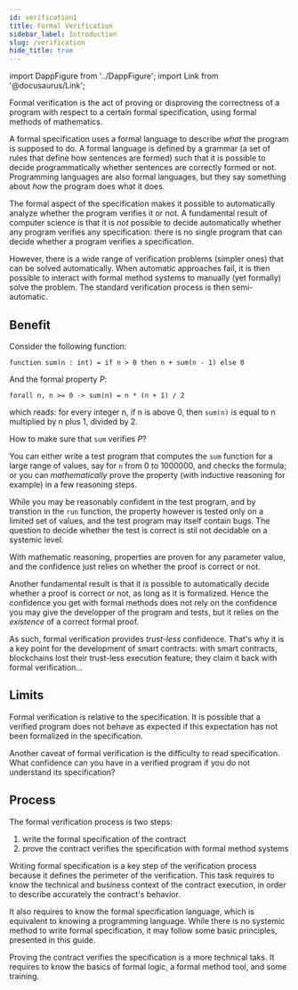 ```yaml
---
id: verification1
title: Formal Verification
sidebar_label: Introduction
slug: /verification
hide_title: true
---
```

import DappFigure from '../DappFigure';
import Link from '@docusaurus/Link';

<DappFigure img='verification.svg' width='30%'/>

Formal verification is the act of proving or disproving the correctness of a program with respect to a certain formal specification, using formal methods of mathematics.

A formal specification uses a formal language to describe *what* the program is supposed to do. A formal language is defined by a grammar (a set of rules that define how sentences are formed) such that it is possible to decide programmatically whether sentences are correctly formed or not. Programming languages are also formal languages, but they say something about *how* the program does what it does.

The formal aspect of the specification makes it possible to automatically analyze whether the program verifies it or not. A fundamental result of computer science is that it is *not* possible to decide automatically whether any program verifies any specification: there is no single program that can decide whether a program verifies a specification.


However, there is a wide range of verification problems (simpler ones) that can be solved automatically. When automatic approaches fail, it is then possible to interact with formal method systems to manually (yet formally) solve the problem. The standard verification process is then semi-automatic.

## Benefit

Consider the following function:

```archetype
function sum(n : int) = if n > 0 then n + sum(n - 1) else 0
```

And the formal property *P*:

```archetype
forall n, n >= 0 -> sum(n) = n * (n + 1) / 2
```

which reads: for every integer n, if n is above 0, then `sum(n)` is equal to n multiplied by n plus 1, divided by 2.

How to make sure that `sum` verifies *P*?

You can either write a test program that computes the `sum` function for a large range of values, say for `n` from 0 to 1000000, and checks the formula; or you can *mathematically* prove the property (with inductive reasoning for example) in a few reasoning steps.

While you may be reasonably confident in the test program, and by transtion in the `run` function, the property however is tested only on a limited set of values, and the test program may itself contain bugs. The question to decide whether the test is correct is stil not decidable on a systemic level.

With mathematic reasoning, properties are proven for any parameter value, and the confidence just relies on whether the proof is correct or not.

Another fundamental result is that it *is* possible to automatically decide whether a proof is correct or not, as long as it is formalized. Hence the confidence you get with formal methods does not rely on the confidence you may give the developper of the program and tests, but it relies on the *existence* of a correct formal proof.

As such, formal verification provides *trust-less* confidence. That's why it is a key point for the development of smart contracts: with smart contracts, blockchains lost their trust-less execution feature; they claim it back with formal verification...

## Limits

Formal verification is relative to the specification. It is possible that a verified program does not behave as expected if this expectation has not been formalized in the specification.

Another caveat of formal verification is the difficulty to read specification. What confidence can you have in a verified program if you do not understand its specification?

## Process

The formal verification process is two steps:
1. write the formal specification of the contract
2. prove the contract verifies the specification with formal method systems

Writing formal specification is a key step of the verification process because it defines the perimeter of the verification. This task requires to know the technical and business context of the contract execution, in order to describe accurately the contract's behavior.

It also requires to know the formal specification language, which is equivalent to knowing a programming language. While there is no systemic method to write formal specification, it may follow some basic principles, presented in this <Link to='/docs/verification/specification'>guide</Link>.

Proving the contract verifies the specification is a more technical taks. It requires to know the basics of <Link to='/docs/verification/logic'>formal logic</Link>, a formal method <Link to='/docs/verification/tools'>tool</Link>, and some training.
